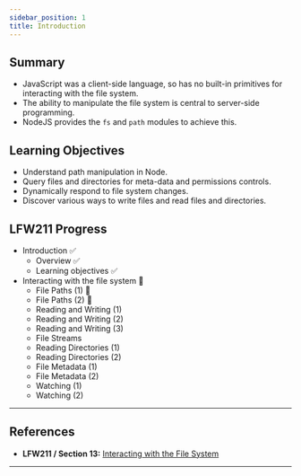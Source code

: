 ```yaml
---
sidebar_position: 1 
title: Introduction
---
```


## Summary

* JavaScript was a client-side language, so has no built-in primitives for interacting with the file system.
* The ability to manipulate the file system is central to server-side programming.
* NodeJS provides the `fs` and `path` modules to achieve this.

## Learning Objectives

* Understand path manipulation in Node.
* Query files and directories for meta-data and permissions controls.
* Dynamically respond to file system changes.
* Discover various ways to write files and read files and directories.


## LFW211 Progress

* Introduction ✅
  * Overview ✅
  * Learning objectives ✅
* Interacting with the file system 🔄
  * File Paths (1) 🔄
  * File Paths (2) 🔄
  * Reading and Writing (1)
  * Reading and Writing (2)
  * Reading and Writing (3)
  * File Streams
  * Reading Directories (1)
  * Reading Directories (2)
  * File Metadata (1)
  * File Metadata (2)
  * Watching (1)
  * Watching (2)

---

## References

* **LFW211 / Section 13:** [Interacting with the File System](https://trainingportal.linuxfoundation.org/learn/course/nodejs-application-development-lfw211/interacting-with-the-file-system/introduction?page=1)

---